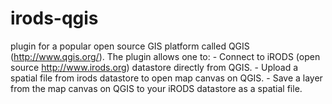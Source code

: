 # irods-qgis
plugin for a popular open source GIS platform called QGIS (http://www.qgis.org/).  The plugin allows one to:  - Connect to iRODS (open source http://www.irods.org) datastore directly from QGIS.  - Upload a spatial file from irods datastore to open map canvas on QGIS.  - Save a layer from the map canvas on QGIS to your iRODS datastore as a spatial file. 
